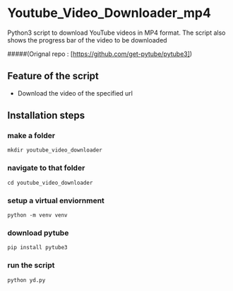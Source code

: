 # Youtube_Video_Downloader_mp4

Python3 script to download YouTube videos in MP4 format. The script also shows the progress bar of the video to be downloaded

#####(Orignal repo : [https://github.com/get-pytube/pytube3])

## Feature of the script
- Download the video of the specified url

## Installation steps


### make a folder
```
mkdir youtube_video_downloader
```
### navigate to that folder
```
cd youtube_video_downloader
```
### setup a virtual enviornment
```
python -m venv venv
```
### download pytube
```
pip install pytube3
```
### run the script
```
python yd.py
```
